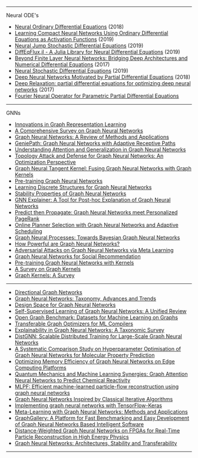 
--------------

Neural ODE's 

- [Neural Ordinary Differential Equations](https://arxiv.org/abs/1806.07366v4) (2018)
- [Learning Compact Neural Networks Using Ordinary Differential Equations as Activation Functions](https://arxiv.org/abs/1905.07685v1) (2019)
- [Neural Jump Stochastic Differential Equations](https://arxiv.org/abs/1905.10403v1) (2019)
- [DiffEqFlux.jl - A Julia Library for Neural Differential Equations](https://arxiv.org/abs/1902.02376v1) (2019)
- [Beyond Finite Layer Neural Networks: Bridging Deep Architectures and Numerical Differential Equations](https://arxiv.org/abs/1710.10121v2)  (2017)
- [Neural Stochastic Differential Equations](https://arxiv.org/abs/1905.11065v1) (2019)
- [Deep Neural Networks Motivated by Partial Differential Equations](https://arxiv.org/abs/1804.04272v2) (2018)
- [Deep Relaxation: partial differential equations for optimizing deep neural networks](https://arxiv.org/abs/1704.04932v2) (2017)
- [Fourier Neural Operator for Parametric Partial Differential Equations](https://arxiv.org/pdf/2010.08895v1.pdf)


-------------

GNNs

- [Innovations in Graph Representation Learning](https://ai.googleblog.com/2019/06/innovations-in-graph-representation.html)
- [A Comprehensive Survey on Graph Neural Networks](https://arxiv.org/abs/1901.00596v2)
- [Graph Neural Networks: A Review of Methods and Applications](https://arxiv.org/abs/1812.08434v3)
- [GeniePath: Graph Neural Networks with Adaptive Receptive Paths](https://arxiv.org/abs/1802.00910v3)
- [Understanding Attention and Generalization in Graph Neural Networks](https://arxiv.org/abs/1905.02850v2)
- [Topology Attack and Defense for Graph Neural Networks: An Optimization Perspective](https://arxiv.org/abs/1906.04214v1)
- [Graph Neural Tangent Kernel: Fusing Graph Neural Networks with Graph Kernels](https://arxiv.org/abs/1905.13192v1)
- [Pre-training Graph Neural Networks](https://arxiv.org/abs/1905.12265v1)
- [Learning Discrete Structures for Graph Neural Networks](https://arxiv.org/abs/1903.11960v3)
- [Stability Properties of Graph Neural Networks](https://arxiv.org/abs/1905.04497v1)
- [GNN Explainer: A Tool for Post-hoc Explanation of Graph Neural Networks](https://arxiv.org/abs/1903.03894v1)
- [Predict then Propagate: Graph Neural Networks meet Personalized PageRank](https://arxiv.org/abs/1810.05997v5)
- [Online Planner Selection with Graph Neural Networks and Adaptive Scheduling](https://arxiv.org/abs/1811.00210v3)
- [Graph Neural Processes: Towards Bayesian Graph Neural Networks](https://arxiv.org/abs/1902.10042v1)
- [How Powerful are Graph Neural Networks?](https://arxiv.org/abs/1810.00826v3)
- [Adversarial Attacks on Graph Neural Networks via Meta Learning](https://arxiv.org/abs/1902.08412v1)
- [Graph Neural Networks for Social Recommendation](https://arxiv.org/abs/1902.07243v1)
- [Pre-training Graph Neural Networks with Kernels](https://arxiv.org/abs/1811.06930v1)
- [A Survey on Graph Kernels](https://arxiv.org/pdf/1903.11835v1.pdf)
- [Graph Kernels: A Survey](https://arxiv.org/pdf/1904.12218v1.pdf)

--------------
- [Directional Graph Networks](https://arxiv.org/pdf/2010.02863v2.pdf)
- [Graph Neural Networks: Taxonomy, Advances and Trends](https://arxiv.org/pdf/2012.08752v1.pdf)
- [Design Space for Graph Neural Networks](https://arxiv.org/pdf/2011.08843v1.pdf)
- [Self-Supervised Learning of Graph Neural Networks: A Unified Review](https://arxiv.org/pdf/2102.10757v2.pdf)
- [Open Graph Benchmark: Datasets for Machine Learning on Graphs](https://arxiv.org/pdf/2005.00687v7.pdf)
- [Transferable Graph Optimizers for ML Compilers](https://arxiv.org/pdf/2010.12438v2.pdf)
- [Explainability in Graph Neural Networks: A Taxonomic Survey](https://arxiv.org/pdf/2012.15445v2.pdf)
- [DistGNN: Scalable Distributed Training for Large-Scale Graph Neural Networks](https://arxiv.org/pdf/2104.06700v3.pdf)
- [A Systematic Comparison Study on Hyperparameter Optimisation of Graph Neural Networks for Molecular Property Prediction](https://arxiv.org/pdf/2102.04283v3.pdf)
- [Optimizing Memory Efficiency of Graph Neural Networks on Edge Computing Platforms](https://arxiv.org/pdf/2104.03058v2.pdf)
- [Quantum Mechanics and Machine Learning Synergies: Graph Attention Neural Networks to Predict Chemical Reactivity](https://arxiv.org/pdf/2103.14536v1.pdf)
- [MLPF: Efficient machine-learned particle-flow reconstruction using graph neural networks](https://arxiv.org/pdf/2101.08578v2.pdf)
- [Graph Neural Networks Inspired by Classical Iterative Algorithms](https://arxiv.org/abs/2103.06064v1)
- [Implementing graph neural networks with TensorFlow-Keras](https://arxiv.org/ftp/arxiv/papers/2103/2103.04318.pdf)
- [Meta-Learning with Graph Neural Networks: Methods and Applications](https://arxiv.org/pdf/2103.00137v1.pdf)
- [GraphGallery: A Platform for Fast Benchmarking and Easy Development of Graph Neural Networks Based Intelligent Software](https://arxiv.org/pdf/2102.07933v1.pdf)
- [Distance-Weighted Graph Neural Networks on FPGAs for Real-Time Particle Reconstruction in High Energy Physics](https://arxiv.org/pdf/2008.03601v2.pdf)
- [Graph Neural Networks: Architectures, Stability and Transferability](https://arxiv.org/pdf/2008.01767v3.pdf)

----------------------
